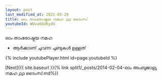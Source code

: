 ```yaml
---
layout: post
last_modified_at: 2021-03-29
title: ഓം താംരോഷ്ഠയ നമഹ ൧൧ ടൈംസ്
youtubeId: WUva6GUKydU
---
```

 
 
 ഓം താംരോഷ്ഠയ നമഹ 
 
 -  ആർക്കാണ് ചുവന്ന ചുണ്ടുകൾ ഉള്ളത് 
 
  
 
  
 
 
 
 
 
 


{% include youtubePlayer.html id=page.youtubeId %}
 
[Next]({{ site.baseurl }}{% link  split1/_posts/2014-02-04-ഓം അംബുജാള്യ നമഹ ൧൧ ടൈംസ്.md%})
 

